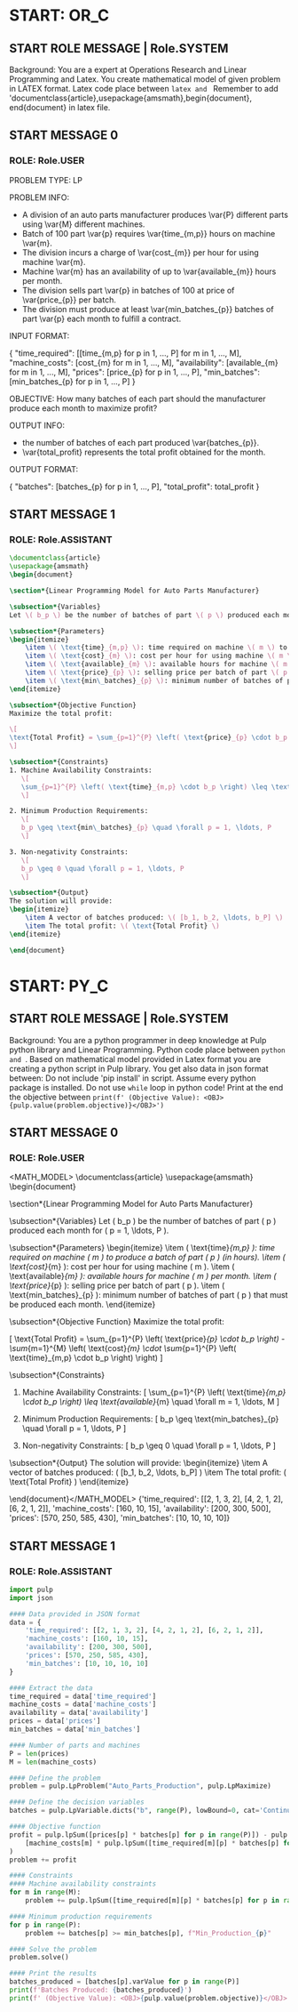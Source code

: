 # START: OR_C 
## START ROLE MESSAGE | Role.SYSTEM 
Background: You are a expert at Operations Research and Linear Programming and Latex. You create mathematical model of given problem in LATEX format. Latex code place between ```latex and ``` Remember to add 'documentclass{article},usepackage{amsmath},begin{document}, end{document} in latex file. 
## START MESSAGE 0 
### ROLE: Role.USER
<DESCRIPTION>
PROBLEM TYPE: LP

PROBLEM INFO:

- A division of an auto parts manufacturer produces \var{P} different parts using \var{M} different machines.
- Batch of 100 part \var{p} requires \var{time_{m,p}} hours on machine \var{m}.
- The division incurs a charge of \var{cost_{m}} per hour for using machine \var{m}.
- Machine \var{m} has an availability of up to \var{available_{m}} hours per month.
- The division sells part \var{p} in batches of 100 at price of \var{price_{p}} per batch.
- The division must produce at least \var{min_batches_{p}} batches of part \var{p} each month to fulfill a contract.

INPUT FORMAT: 

{
    "time_required": [[time_{m,p} for p in 1, ..., P] for m in 1, ..., M],
    "machine_costs": [cost_{m} for m in 1, ..., M],
    "availability": [available_{m} for m in 1, ..., M],
    "prices": [price_{p} for p in 1, ..., P],
    "min_batches": [min_batches_{p} for p in 1, ..., P]
}

OBJECTIVE: How many batches of each part should the manufacturer produce each month to maximize profit?

OUTPUT INFO:

- the number of batches of each part produced \var{batches_{p}}.
- \var{total_profit} represents the total profit obtained for the month.

OUTPUT FORMAT:

{
    "batches": [batches_{p} for p in 1, ..., P],
    "total_profit": total_profit
}
</DESCRIPTION>


## START MESSAGE 1 
### ROLE: Role.ASSISTANT
```latex
\documentclass{article}
\usepackage{amsmath}
\begin{document}

\section*{Linear Programming Model for Auto Parts Manufacturer}

\subsection*{Variables}
Let \( b_p \) be the number of batches of part \( p \) produced each month for \( p = 1, \ldots, P \).

\subsection*{Parameters}
\begin{itemize}
    \item \( \text{time}_{m,p} \): time required on machine \( m \) to produce a batch of part \( p \) (in hours).
    \item \( \text{cost}_{m} \): cost per hour for using machine \( m \).
    \item \( \text{available}_{m} \): available hours for machine \( m \) per month.
    \item \( \text{price}_{p} \): selling price per batch of part \( p \).
    \item \( \text{min\_batches}_{p} \): minimum number of batches of part \( p \) that must be produced each month.
\end{itemize}

\subsection*{Objective Function}
Maximize the total profit:

\[
\text{Total Profit} = \sum_{p=1}^{P} \left( \text{price}_{p} \cdot b_p \right) - \sum_{m=1}^{M} \left( \text{cost}_{m} \cdot \sum_{p=1}^{P} \left( \text{time}_{m,p} \cdot b_p \right) \right)
\]

\subsection*{Constraints}
1. Machine Availability Constraints:
   \[
   \sum_{p=1}^{P} \left( \text{time}_{m,p} \cdot b_p \right) \leq \text{available}_{m} \quad \forall m = 1, \ldots, M
   \]

2. Minimum Production Requirements:
   \[
   b_p \geq \text{min\_batches}_{p} \quad \forall p = 1, \ldots, P
   \]

3. Non-negativity Constraints:
   \[
   b_p \geq 0 \quad \forall p = 1, \ldots, P
   \]

\subsection*{Output}
The solution will provide:
\begin{itemize}
    \item A vector of batches produced: \( [b_1, b_2, \ldots, b_P] \)
    \item The total profit: \( \text{Total Profit} \)
\end{itemize}

\end{document}
```

# START: PY_C 
## START ROLE MESSAGE | Role.SYSTEM 
Background: You are a python programmer in deep knowledge at Pulp python library and Linear Programming. Python code place between ```python and ```. Based on mathematical model provided in Latex format you are creating a python script in Pulp library. You get also data in json format between: <DATA></DATA> Do not include 'pip install' in script. Assume every python package is installed. Do not use `while` loop in python code! Print at the end the objective between <OBJ></OBJ> `print(f' (Objective Value): <OBJ>{pulp.value(problem.objective)}</OBJ>')` 
## START MESSAGE 0 
### ROLE: Role.USER
<MATH_MODEL>
\documentclass{article}
\usepackage{amsmath}
\begin{document}

\section*{Linear Programming Model for Auto Parts Manufacturer}

\subsection*{Variables}
Let \( b_p \) be the number of batches of part \( p \) produced each month for \( p = 1, \ldots, P \).

\subsection*{Parameters}
\begin{itemize}
    \item \( \text{time}_{m,p} \): time required on machine \( m \) to produce a batch of part \( p \) (in hours).
    \item \( \text{cost}_{m} \): cost per hour for using machine \( m \).
    \item \( \text{available}_{m} \): available hours for machine \( m \) per month.
    \item \( \text{price}_{p} \): selling price per batch of part \( p \).
    \item \( \text{min\_batches}_{p} \): minimum number of batches of part \( p \) that must be produced each month.
\end{itemize}

\subsection*{Objective Function}
Maximize the total profit:

\[
\text{Total Profit} = \sum_{p=1}^{P} \left( \text{price}_{p} \cdot b_p \right) - \sum_{m=1}^{M} \left( \text{cost}_{m} \cdot \sum_{p=1}^{P} \left( \text{time}_{m,p} \cdot b_p \right) \right)
\]

\subsection*{Constraints}
1. Machine Availability Constraints:
   \[
   \sum_{p=1}^{P} \left( \text{time}_{m,p} \cdot b_p \right) \leq \text{available}_{m} \quad \forall m = 1, \ldots, M
   \]

2. Minimum Production Requirements:
   \[
   b_p \geq \text{min\_batches}_{p} \quad \forall p = 1, \ldots, P
   \]

3. Non-negativity Constraints:
   \[
   b_p \geq 0 \quad \forall p = 1, \ldots, P
   \]

\subsection*{Output}
The solution will provide:
\begin{itemize}
    \item A vector of batches produced: \( [b_1, b_2, \ldots, b_P] \)
    \item The total profit: \( \text{Total Profit} \)
\end{itemize}

\end{document}</MATH_MODEL>
<DATA>
{'time_required': [[2, 1, 3, 2], [4, 2, 1, 2], [6, 2, 1, 2]], 'machine_costs': [160, 10, 15], 'availability': [200, 300, 500], 'prices': [570, 250, 585, 430], 'min_batches': [10, 10, 10, 10]}</DATA>


## START MESSAGE 1 
### ROLE: Role.ASSISTANT
```python
import pulp
import json

#### Data provided in JSON format
data = {
    'time_required': [[2, 1, 3, 2], [4, 2, 1, 2], [6, 2, 1, 2]],
    'machine_costs': [160, 10, 15],
    'availability': [200, 300, 500],
    'prices': [570, 250, 585, 430],
    'min_batches': [10, 10, 10, 10]
}

#### Extract the data
time_required = data['time_required']
machine_costs = data['machine_costs']
availability = data['availability']
prices = data['prices']
min_batches = data['min_batches']

#### Number of parts and machines
P = len(prices)
M = len(machine_costs)

#### Define the problem
problem = pulp.LpProblem("Auto_Parts_Production", pulp.LpMaximize)

#### Define the decision variables
batches = pulp.LpVariable.dicts("b", range(P), lowBound=0, cat='Continuous')

#### Objective function
profit = pulp.lpSum([prices[p] * batches[p] for p in range(P)]) - pulp.lpSum(
    [machine_costs[m] * pulp.lpSum([time_required[m][p] * batches[p] for p in range(P)]) for m in range(M)]
)
problem += profit

#### Constraints
#### Machine availability constraints
for m in range(M):
    problem += pulp.lpSum([time_required[m][p] * batches[p] for p in range(P)]) <= availability[m], f"Machine_Availability_{m}"

#### Minimum production requirements
for p in range(P):
    problem += batches[p] >= min_batches[p], f"Min_Production_{p}"

#### Solve the problem
problem.solve()

#### Print the results
batches_produced = [batches[p].varValue for p in range(P)]
print(f'Batches Produced: {batches_produced}')
print(f' (Objective Value): <OBJ>{pulp.value(problem.objective)}</OBJ>')
```

